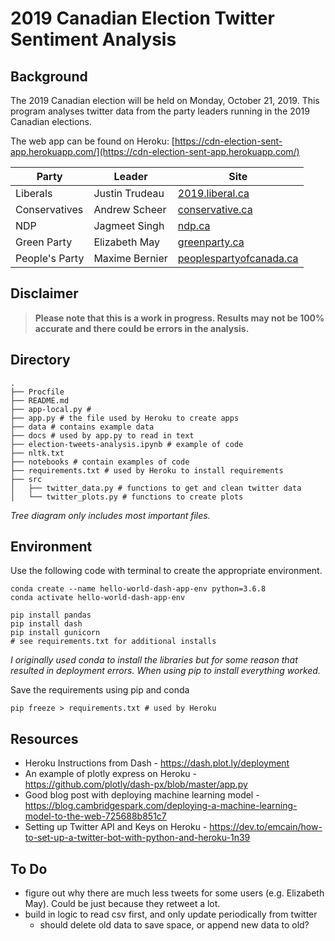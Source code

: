 # 2019 Canadian Election Twitter Sentiment Analysis

## Background

The 2019 Canadian election will be held on Monday, October 21, 2019. This program analyses twitter data from the party leaders running in the 2019 Canadian elections.

The web app can be found on Heroku: [https://cdn-election-sent-app.herokuapp.com/](https://cdn-election-sent-app.herokuapp.com/)


| Party          | Leader         | Site                                                            |
|----------------|----------------|-----------------------------------------------------------------|
| Liberals       | Justin Trudeau | [2019.liberal.ca](https://2019.liberal.ca/)                     |
| Conservatives  | Andrew Scheer  | [conservative.ca](https://www.conservative.ca/)                 |
| NDP            | Jagmeet Singh  | [ndp.ca](https://www.ndp.ca/)                                   |
| Green Party    | Elizabeth May  | [greenparty.ca](https://www.greenparty.ca/en)                   |
| People's Party | Maxime Bernier | [peoplespartyofcanada.ca](https://www.peoplespartyofcanada.ca/) |


## Disclaimer

> **Please note that this is a work in progress. Results may not be 100% accurate and there could be errors in the analysis.**

## Directory

```
.
├── Procfile
├── README.md
├── app-local.py #
├── app.py # the file used by Heroku to create apps
├── data # contains example data
├── docs # used by app.py to read in text
├── election-tweets-analysis.ipynb # example of code
├── nltk.txt
├── notebooks # contain examples of code
├── requirements.txt # used by Heroku to install requirements
├── src
│   ├── twitter_data.py # functions to get and clean twitter data
│   └── twitter_plots.py # functions to create plots
```
*Tree diagram only includes most important files.*

## Environment

Use the following code with terminal to create the appropriate environment.

```
conda create --name hello-world-dash-app-env python=3.6.8
conda activate hello-world-dash-app-env

pip install pandas
pip install dash
pip install gunicorn
# see requirements.txt for additional installs
```

*I originally used conda to install the libraries but for some reason that resulted in deployment errors. When using pip to install everything worked.*

Save the requirements using pip and conda

```
pip freeze > requirements.txt # used by Heroku
```

## Resources

- Heroku Instructions from Dash - https://dash.plot.ly/deployment
- An example of plotly express on Heroku - https://github.com/plotly/dash-px/blob/master/app.py
- Good blog post with deploying machine learning model - https://blog.cambridgespark.com/deploying-a-machine-learning-model-to-the-web-725688b851c7
- Setting up Twitter API and Keys on Heroku - https://dev.to/emcain/how-to-set-up-a-twitter-bot-with-python-and-heroku-1n39


## To Do

- figure out why there are much less tweets for some users (e.g. Elizabeth May). Could be just because they retweet a lot.
- build in logic to read csv first, and only update periodically from twitter
    - should delete old data to save space, or append new data to old?